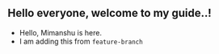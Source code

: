 ## Hello everyone, welcome to my guide..!

- Hello, Mimanshu is here.
- I am adding this from `feature-branch`